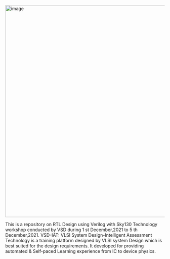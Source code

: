 <img width="669" alt="image" src="https://user-images.githubusercontent.com/95425222/144967821-30bbcbc8-b20d-43a1-91b4-33da0c148a4d.png">


This is a repository on RTL Design using Verilog with Sky130 Technology workshop conducted by VSD during 1 st December,2021 to 5 th December,2021.
VSD-IAT: VLSI System Design-Intelligent Assessment Technology is a training platform designed by VLSI system Design which is best suited for the design requirements. It developed for providing automated & Self-paced Learning experience from IC to device physics.


